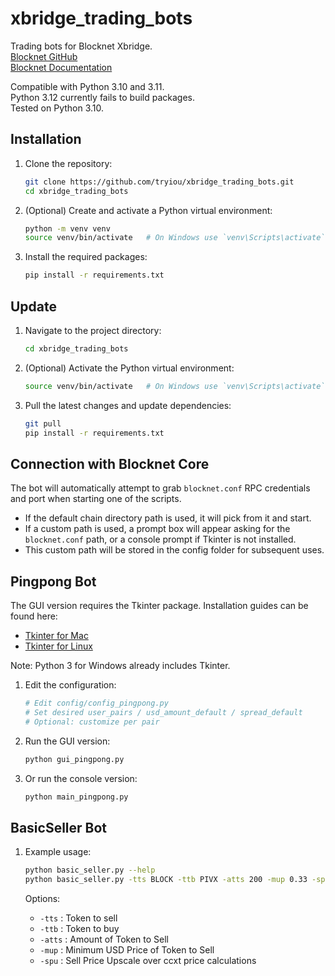 # xbridge_trading_bots

Trading bots for Blocknet Xbridge.  
[Blocknet GitHub](https://github.com/blocknetdx/)  
[Blocknet Documentation](https://docs.blocknet.org/protocol/xbridge/introduction/)

Compatible with Python 3.10 and 3.11.  
Python 3.12 currently fails to build packages.  
Tested on Python 3.10.

## Installation

1. Clone the repository:
    ```sh
    git clone https://github.com/tryiou/xbridge_trading_bots.git
    cd xbridge_trading_bots
    ```

2. (Optional) Create and activate a Python virtual environment:
    ```sh
    python -m venv venv
    source venv/bin/activate   # On Windows use `venv\Scripts\activate`
    ```

3. Install the required packages:
    ```sh
    pip install -r requirements.txt
    ```

## Update

1. Navigate to the project directory:
    ```sh
    cd xbridge_trading_bots
    ```

2. (Optional) Activate the Python virtual environment:
    ```sh
    source venv/bin/activate   # On Windows use `venv\Scripts\activate`
    ```

3. Pull the latest changes and update dependencies:
    ```sh
    git pull
    pip install -r requirements.txt
    ```

## Connection with Blocknet Core

The bot will automatically attempt to grab `blocknet.conf` RPC credentials and port when starting one of the scripts.

- If the default chain directory path is used, it will pick from it and start.
- If a custom path is used, a prompt box will appear asking for the `blocknet.conf` path, or a console prompt if Tkinter is not installed.
- This custom path will be stored in the config folder for subsequent uses.

## Pingpong Bot

The GUI version requires the Tkinter package. Installation guides can be found here:
- [Tkinter for Mac](https://www.pythonguis.com/installation/install-tkinter-mac/)
- [Tkinter for Linux](https://www.pythonguis.com/installation/install-tkinter-linux/)

Note: Python 3 for Windows already includes Tkinter.

1. Edit the configuration:
    ```python
    # Edit config/config_pingpong.py
    # Set desired user_pairs / usd_amount_default / spread_default
    # Optional: customize per pair
    ```

2. Run the GUI version:
    ```sh
    python gui_pingpong.py 
    ```

3. Or run the console version:
    ```sh
    python main_pingpong.py
    ```

## BasicSeller Bot

1. Example usage:
    ```sh
    python basic_seller.py --help
    python basic_seller.py -tts BLOCK -ttb PIVX -atts 200 -mup 0.33 -spu 0.015
    ```

    Options:
    - `-tts`  : Token to sell
    - `-ttb`  : Token to buy
    - `-atts` : Amount of Token to Sell
    - `-mup`  : Minimum USD Price of Token to Sell
    - `-spu`  : Sell Price Upscale over ccxt price calculations
